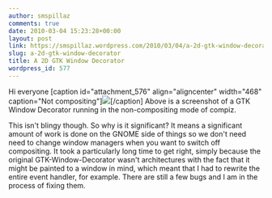 ```yaml
---
author: smspillaz
comments: true
date: 2010-03-04 15:23:28+00:00
layout: post
link: https://smspillaz.wordpress.com/2010/03/04/a-2d-gtk-window-decorator/
slug: a-2d-gtk-window-decorator
title: A 2D GTK Window Decorator
wordpress_id: 577
---
```


Hi everyone
[caption id="attachment_576" align="aligncenter" width="468" caption="Not compositing"][![](http://smspillaz.files.wordpress.com/2010/03/screenshot-16.png)](http://smspillaz.files.wordpress.com/2010/03/screenshot-16.png)[/caption]
Above is a screenshot of a GTK Window Decorator running in the non-compositing mode of compiz.

This isn't blingy though. So why is it significant? It means a significant amount of work is done on the GNOME side of things so we don't need need to change window managers when you want to switch off compositing. It took a particularly long time to get right, simply because the original GTK-Window-Decorator wasn't architectures with the fact that it might be painted to a window in mind, which meant that I had to rewrite the entire event handler, for example.
There are still a few bugs and I am in the process of fixing them. 
